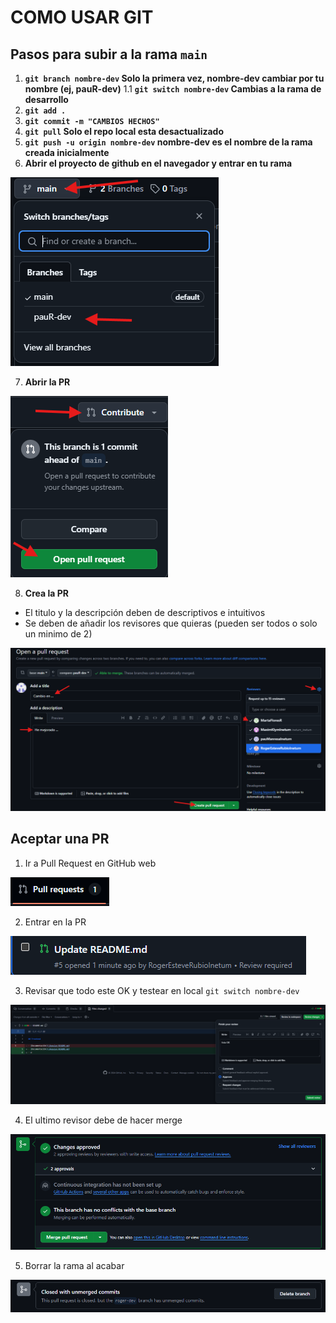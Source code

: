 # COMO USAR GIT

## Pasos para subir a la rama `main`

1. **`git branch nombre-dev` Solo la primera vez, nombre-dev cambiar por tu nombre (ej, pauR-dev)**
1.1 **`git switch nombre-dev` Cambias a la rama de desarrollo**
2. **`git add .`**
3. **`git commit -m "CAMBIOS HECHOS"`**
4. **`git pull` Solo el repo local esta desactualizado**
5. **`git push -u origin nombre-dev` nombre-dev es el nombre de la rama creada inicialmente**
6. **Abrir el proyecto de github en el navegador y entrar en tu rama**

![alt text](../img/git_branch.png)

7. **Abrir la PR**

![alt text](../img/git_openpr.png)

8. **Crea la PR** 
- El titulo y la descripción deben de descriptivos e intuitivos
- Se deben de añadir los revisores que quieras (pueden ser todos o solo un minimo de 2)

![alt text](../img/git_createpr.png)

## Aceptar una PR

1. Ir a Pull Request en GitHub web

![alt text](../img/git_pr.png)

2. Entrar en la PR

![alt text](../img/git_prenter.png)

3. Revisar que todo este OK y testear en local `git switch nombre-dev`
 
![alt text](../img/git_sumbitreview.png)

4. El ultimo revisor debe de hacer merge

![alt text](../img/git_merge.png)

5. Borrar la rama al acabar
 
![alt text](../img/git_deletebranch.png)
